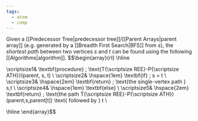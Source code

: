 ```yaml
---
tags:
  - atom
  - comp
---
```

Given a [[Predecessor Tree|predecessor tree]]/[[Parent Arrays|parent array]] (e.g. generated by a [[Breadth First Search|BFS]] from $s$), the *shortest path* between two vertices $s$ and $t$ can be found using the following [[Algorithms|algorithm]].
$$\begin{array}{rl}
\hline

\scriptsize1& \textbf{procedure} \; \text{T{\scriptsize REE}-P{\scriptsize ATH}}(parent, s, t) \\
\scriptsize2& \hspace{1em} \textbf{if} \; s = t \\
\scriptsize3& \hspace{2em} \textbf{return} \; \text{the single-vertex path } s,t \\
\scriptsize4& \hspace{1em} \textbf{else} \\
\scriptsize5& \hspace{2em} \textbf{return} \; \text{the path T{\scriptsize REE}-P{\scriptsize ATH}}(parent,s,parent[t]) \text{ followed by } t \\

\hline
\end{array}$$
